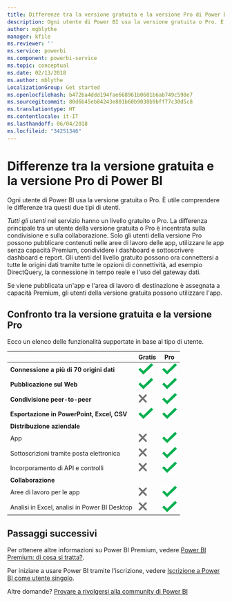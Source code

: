 ```yaml
---
title: Differenze tra la versione gratuita e la versione Pro di Power BI
description: Ogni utente di Power BI usa la versione gratuita o Pro. È utile comprendere le differenze tra questi due tipi di utenti.
author: mgblythe
manager: kfile
ms.reviewer: ''
ms.service: powerbi
ms.component: powerbi-service
ms.topic: conceptual
ms.date: 02/13/2018
ms.author: mblythe
LocalizationGroup: Get started
ms.openlocfilehash: b472ba4ddd194fae668961b0601b6ab749c598e7
ms.sourcegitcommit: 80d6b45eb84243e801b60b9038b9bff77c30d5c8
ms.translationtype: HT
ms.contentlocale: it-IT
ms.lasthandoff: 06/04/2018
ms.locfileid: "34251346"
---
```

# <a name="power-bi-free-vs-pro"></a>Differenze tra la versione gratuita e la versione Pro di Power BI
Ogni utente di Power BI usa la versione gratuita o Pro. È utile comprendere le differenze tra questi due tipi di utenti.

*Tutti gli utenti* nel servizio hanno un livello gratuito o Pro. La differenza principale tra un utente della versione gratuita o Pro è incentrata sulla condivisione e sulla collaborazione. Solo gli utenti della versione Pro possono pubblicare contenuti nelle aree di lavoro delle app, utilizzare le app senza capacità Premium, condividere i dashboard e sottoscrivere dashboard e report. Gli utenti del livello gratuito possono ora connettersi a tutte le origini dati tramite tutte le opzioni di connettività, ad esempio DirectQuery, la connessione in tempo reale e l'uso del gateway dati.

Se viene pubblicata un'app e l'area di lavoro di destinazione è assegnata a capacità Premium, gli utenti della versione gratuita possono utilizzare l'app.

## <a name="free-vs-pro-comparison"></a>Confronto tra la versione gratuita e la versione Pro
Ecco un elenco delle funzionalità supportate in base al tipo di utente.

|  | Gratis | Pro |
| --- | --- | --- |
| **Connessione a più di 70 origini dati** |![](media/service-free-vs-pro/available.png "Disponibile") |![](media/service-free-vs-pro/available.png "Disponibile") |
| **Pubblicazione sul Web** |![](media/service-free-vs-pro/available.png "Disponibile") |![](media/service-free-vs-pro/available.png "Disponibile") |
| **Condivisione peer-to-peer** |![](media/service-free-vs-pro/not-available.png "Non disponibile") |![](media/service-free-vs-pro/available.png "Disponibile") |
| **Esportazione in PowerPoint, Excel, CSV** |![](media/service-free-vs-pro/available.png "Disponibile") |![](media/service-free-vs-pro/available.png "Disponibile") |
| **Distribuzione aziendale** | | |
| App |![](media/service-free-vs-pro/not-available.png "Non disponibile") |![](media/service-free-vs-pro/available.png "Disponibile") |
| Sottoscrizioni tramite posta elettronica |![](media/service-free-vs-pro/not-available.png "Non disponibile") |![](media/service-free-vs-pro/available.png "Disponibile") |
| Incorporamento di API e controlli |![](media/service-free-vs-pro/not-available.png "Non disponibile") |![](media/service-free-vs-pro/available.png "Disponibile") |
| **Collaborazione** | | |
| Aree di lavoro per le app |![](media/service-free-vs-pro/not-available.png "Non disponibile") |![](media/service-free-vs-pro/available.png "Disponibile") |
| Analisi in Excel, analisi in Power BI Desktop |![](media/service-free-vs-pro/not-available.png "Non disponibile") |![](media/service-free-vs-pro/available.png "Disponibile") |

## <a name="next-steps"></a>Passaggi successivi
Per ottenere altre informazioni su Power BI Premium, vedere [Power BI Premium: di cosa si tratta?](service-premium.md).

Per iniziare a usare Power BI tramite l'iscrizione, vedere [Iscrizione a Power BI come utente singolo](service-self-service-signup-for-power-bi.md).

Altre domande? [Provare a rivolgersi alla community di Power BI](https://community.powerbi.com/)


